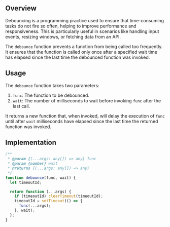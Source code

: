 ## Overview

Debouncing is a programming practice used to ensure that time-consuming tasks do not fire so often, helping to improve performance and responsiveness. This is particularly useful in scenarios like handling input events, resizing windows, or fetching data from an API.

The `debounce` function prevents a function from being called too frequently. It ensures that the function is called only once after a specified wait time has elapsed since the last time the debounced function was invoked.

## Usage

The `debounce` function takes two parameters:

1. `func`: The function to be debounced.
2. `wait`: The number of milliseconds to wait before invoking `func` after the last call.

It returns a new function that, when invoked, will delay the execution of `func` until after `wait` milliseconds have elapsed since the last time the returned function was invoked.

## Implementation

```javascript
/**
 * @param {(...args: any[]) => any} func
 * @param {number} wait
 * @returns {(...args: any[]) => any}
 */
function debounce(func, wait) {
  let timeoutId;

  return function (...args) {
    if (timeoutId) clearTimeout(timeoutId);
    timeoutId = setTimeout(() => {
      func(...args);
    }, wait);
  };
}
```
